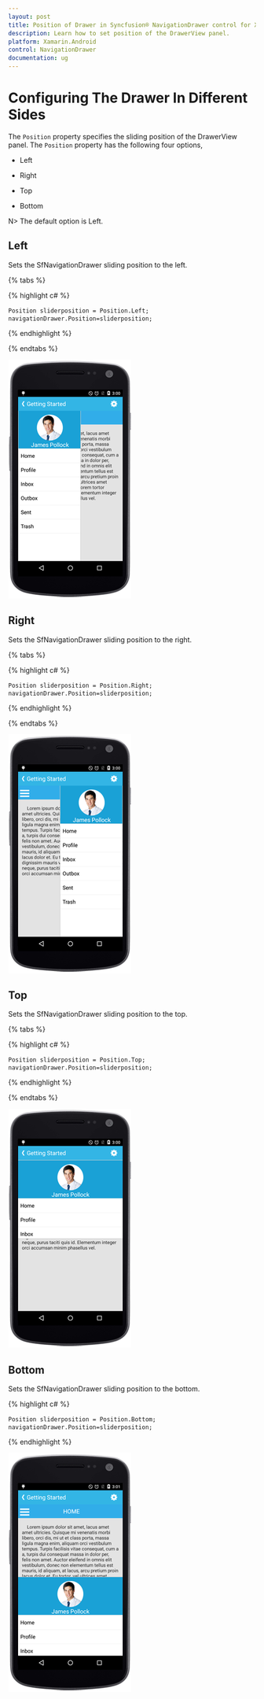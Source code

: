 ```yaml
---
layout: post
title: Position of Drawer in Syncfusion® NavigationDrawer control for Xamarin.Android
description: Learn how to set position of the DrawerView panel.
platform: Xamarin.Android
control: NavigationDrawer
documentation: ug
---
```

# Configuring The Drawer In Different Sides

The `Position` property specifies the sliding position of the DrawerView panel. The `Position` property has the following four options,

* Left

* Right

* Top

* Bottom

N> The default option is Left.

## Left

Sets the SfNavigationDrawer sliding position to the left.

{% tabs %}

{% highlight c# %}

	Position sliderposition = Position.Left;	
	navigationDrawer.Position=sliderposition;

{% endhighlight %}

{% endtabs %}

![](images/Left.png)

## Right

Sets the SfNavigationDrawer sliding position to the right.

{% tabs %}

{% highlight c# %}

	Position sliderposition = Position.Right;	
	navigationDrawer.Position=sliderposition;

{% endhighlight %}

{% endtabs %}

![](images/Right.png)
	
## Top

Sets the SfNavigationDrawer sliding position to the top.

{% tabs %}

{% highlight c# %}

	Position sliderposition = Position.Top;	
   	navigationDrawer.Position=sliderposition;

{% endhighlight %}

{% endtabs %}

![](images/Top.png)

## Bottom

Sets the SfNavigationDrawer sliding position to the bottom.

{% highlight c# %}

	Position sliderposition = Position.Bottom;	
	navigationDrawer.Position=sliderposition;

{% endhighlight %}

![](images/bottom.png)






